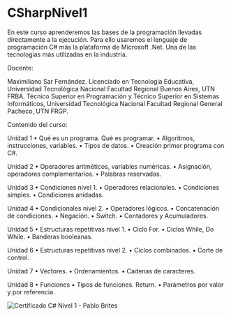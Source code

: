 # CSharpNivel1

En este curso aprenderemos las bases de la programación llevadas directamente a la ejecución. Para ello usaremos el lenguaje de programación C# más la plataforma de Microsoft .Net. Una de las tecnologías más utilizadas en la industria.

Docente:

Maximiliano Sar Fernández. Licenciado en Tecnología Educativa, Universidad Tecnológica
Nacional Facultad Regional Buenos Aires, UTN FRBA.
Técnico Superior en Programación y Técnico Superior en Sistemas Informáticos, Universidad
Tecnológica Nacional Facultad Regional General Pacheco, UTN FRGP.

Contenido del curso:

Unidad 1
• Qué es un programa. Qué es programar.
• Algoritmos, instrucciones, variables.
• Tipos de datos.
• Creación primer programa con C#.

Unidad 2
• Operadores aritméticos, variables numéricas.
• Asignación, operadores complementarios.
• Palabras reservadas.

Unidad 3
• Condiciones nivel 1.
• Operadores relacionales.
• Condiciones simples.
• Condiciones anidadas.

Unidad 4
• Condicionales nivel 2.
• Operadores lógicos.
• Concatenación de condiciones.
• Negación.
• Switch.
• Contadores y Acumuladores.

Unidad 5
• Estructuras repetitivas nivel 1.
• Ciclo For.
• Ciclos While, Do While.
• Banderas booleanas.

Unidad 6
• Estructuras repetitivas nivel 2.
• Ciclos combinados.
• Corte de control.

Unidad 7
• Vectores.
• Ordenamientos.
• Cadenas de caracteres.

Unidad 8
• Funciones
• Tipos de funciones. Return.
• Parámetros por valor y por referencia.

![Certificado C# Nivel 1 - Pablo Brites](https://github.com/PabloBrites/CSharpNivel1/assets/127681443/d22b7eba-fe21-408a-a142-de3206caca4f)



